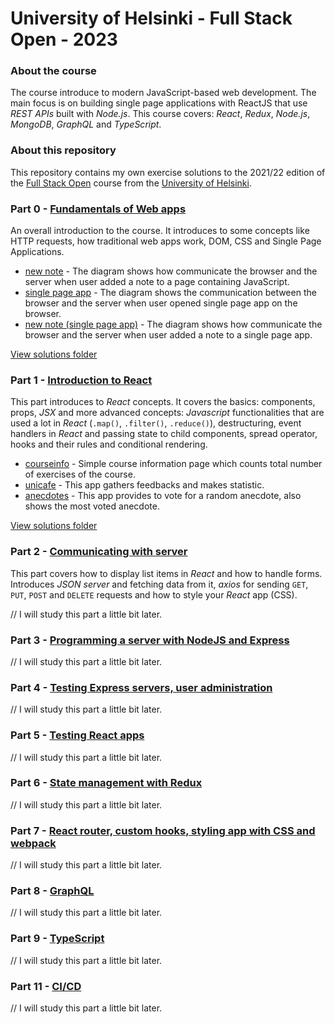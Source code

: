 # University of Helsinki - Full Stack Open - 2023

### About the course

The course introduce to modern JavaScript-based web development. The main focus is on building single page applications with ReactJS that use _REST APIs_ built with _Node.js_. This course covers: _React_, _Redux_, _Node.js_, _MongoDB_, _GraphQL_ and _TypeScript_.

### About this repository

This repository contains my own exercise solutions to the 2021/22 edition of the [Full Stack Open](https://fullstackopen.com/en) course from the [University of Helsinki](https://www.helsinki.fi/en).


### Part 0 - [Fundamentals of Web apps](https://fullstackopen.com/en/part0)

An overall introduction to the course. It introduces to some concepts like HTTP requests, how traditional web apps work, DOM, CSS and Single Page Applications.

- [new note](/part0) - The diagram shows how communicate the browser and the server when user added a note to a page containing JavaScript.
- [single page app](/part0) - The diagram shows the communication between the browser and the server when user opened single page app on the browser.
- [new note (single page app)](/part0) - The diagram shows how communicate the browser and the server when user added a note to a single page app.

[View solutions folder](/part0)

### Part 1 - [Introduction to React](https://fullstackopen.com/en/part1)

This part introduces to _React_ concepts. It covers the basics: components, props, _JSX_ and more advanced concepts: _Javascript_ functionalities that are used a lot in _React_ (`.map()`, `.filter()`, `.reduce()`), destructuring, event handlers in _React_ and passing state to child components, spread operator, hooks and their rules and conditional rendering.

- [courseinfo](/part1/courseinfo) - Simple course information page which counts total number of exercises of the course.
- [unicafe](/part1/unicafe) - This app gathers feedbacks and makes statistic.
- [anecdotes](/part1/anecdotes) - This app provides to vote for a random anecdote, also shows the most voted anecdote.

[View solutions folder](/part1)

### Part 2 - [Communicating with server](https://fullstackopen.com/en/part2)

This part covers how to display list items in _React_ and how to handle forms. Introduces _JSON server_ and fetching data from it, _axios_ for sending `GET`, `PUT`, `POST` and `DELETE` requests and how to style your _React_ app (CSS).

// I will study this part a little bit later.

### Part 3 - [Programming a server with NodeJS and Express](https://fullstackopen.com/en/part3)

// I will study this part a little bit later.

### Part 4 - [Testing Express servers, user administration](https://fullstackopen.com/en/part4)

// I will study this part a little bit later.

### Part 5 - [Testing React apps](https://fullstackopen.com/en/part5)

// I will study this part a little bit later.

### Part 6 - [State management with Redux](https://fullstackopen.com/en/part6)

// I will study this part a little bit later.

### Part 7 - [React router, custom hooks, styling app with CSS and webpack](https://fullstackopen.com/en/part7)

// I will study this part a little bit later.

### Part 8 - [GraphQL](https://fullstackopen.com/en/part8)

// I will study this part a little bit later.

### Part 9 - [TypeScript](https://fullstackopen.com/en/part9)

// I will study this part a little bit later.


### Part 11 - [CI/CD](https://fullstackopen.com/en/part11)
// I will study this part a little bit later.
